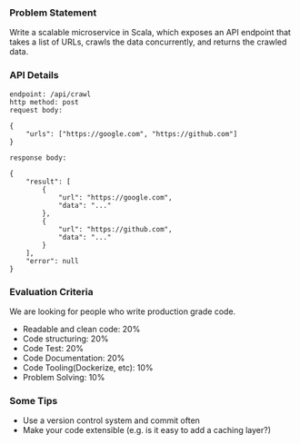 ### Problem Statement
Write a scalable microservice in Scala, which exposes an API endpoint that takes a list of URLs, crawls the
data concurrently, and returns the crawled data.

### API Details
```
endpoint: /api/crawl
http method: post
request body:

{
    "urls": ["https://google.com", "https://github.com"]
}

response body:

{
    "result": [
        {
            "url": "https://google.com",
            "data": "..."
        },
        {
            "url": "https://github.com",
            "data": "..."
        }
    ],
    "error": null
}
```
### Evaluation Criteria

We are looking for people who write production grade code.
* Readable and clean code: 20%
* Code structuring: 20%
* Code Test: 20%
* Code Documentation: 20%
* Code Tooling(Dockerize, etc): 10%
* Problem Solving: 10%

### Some Tips
- Use a version control system and commit often
- Make your code extensible (e.g. is it easy to add a caching layer?)
